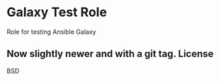 Galaxy Test Role
================

Role for testing Ansible Galaxy

Now slightly newer and with a git tag.
License
-------

BSD
